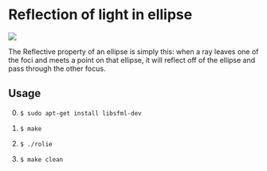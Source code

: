 # Reflection of light in ellipse

![](gifs/rolie.gif)

The Reflective property of an ellipse is simply this: when a ray leaves one of the foci and meets a point on that ellipse, it will reflect off of the ellipse and pass through the other focus.

## Usage

0.  ```
    $ sudo apt-get install libsfml-dev
    ```

1.  ```
    $ make
    ```
2.  ```
    $ ./rolie
    ```
3.  ```
    $ make clean
    ```
